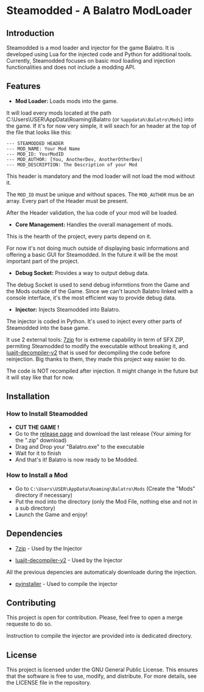 # Steamodded - A Balatro ModLoader

## Introduction

Steamodded is a mod loader and injector for the game Balatro. It is developed using Lua for the injected code and Python for additional tools. Currently, Steamodded focuses on basic mod loading and injection functionalities and does not include a modding API.


## Features

- **Mod Loader:** Loads mods into the game.

It will load every mods located at the path C:\Users\USER\AppData\Roaming\Balatro (or `%appdata%\Balatro\Mods`) into the game.
If it's for now very simple, it will seach for an header at the top of the file that looks like this:
```
--- STEAMODDED HEADER
--- MOD_NAME: Your Mod Name
--- MOD_ID: YourModID
--- MOD_AUTHOR: [You, AnotherDev, AnotherOtherDev]
--- MOD_DESCRIPTION: The Description of your Mod
```
    
This header is mandatory and the mod loader will not load the mod without it.

The `MOD_ID` must be unique and without spaces. The `MOD_AUTHOR` mus be an array. Every part of the Header must be present.

After the Header validation, the lua code of your mod will be loaded.

  
- **Core Management:** Handles the overall management of mods.

This is the hearth of the project, every parts depend on it.

For now it's not doing much outside of displaying basic informations and offering a basic GUI for Steamodded. In the future it will be the most important part of the project.


- **Debug Socket:** Provides a way to output debug data.

The debug Socket is used to send debug informtions from the Game and the Mods outside of the Game. Since we can't launch Balatro linked with a console interface, it's the most efficient way to provide debug data.

- **Injector:** Injects Steamodded into Balatro.

The injector is coded in Python. It's used to inject every other parts of Steamodded into the base game.

It use 2 external tools: [7zip](https://www.7-zip.org/) for is extreme capability in term of SFX ZIP, permiting Steamodded to modify the executable without breaking it, and [luajit-decompiler-v2](https://github.com/marsinator358/luajit-decompiler-v2) that is used for decompiling the code before reinjection. Big thanks to them, they made this project way easier to do.

The code is NOT recompiled after injection. It might change in the future but it will stay like that for now.


## Installation
### How to Install Steamodded
- **CUT THE GAME !**
- Go to the [release page](https://github.com/Steamopollys/steamodded/releases) and download the last release (Your aiming for the ".zip" download)
- Drag and Drop your "Balatro.exe" to the executable
- Wait for it to finish
- And that's it! Balatro is now ready to be Modded.

### How to Install a Mod
- Go to `C:\Users\USER\AppData\Roaming\Balatro\Mods` (Create the "Mods" directory if necessary)
- Put the mod into the directory (only the Mod File, nothing else and not in a sub directory)
- Launch the Game and enjoy!

## Dependencies
- [7zip](https://www.7-zip.org/) - Used by the Injector

- [luajit-decompiler-v2](https://github.com/marsinator358/luajit-decompiler-v2) - Used by the Injector

All the previous depencies are automaticaly downloade during the injection.

- [pyinstaller](https://pyinstaller.org/en/stable/) - Used to compile the injector

## Contributing
This project is open for contribution. Please, feel free to open a merge requeste to do so.

Instruction to compile the injector are provided into is dedicated directory.

## License

This project is licensed under the GNU General Public License. This ensures that the software is free to use, modify, and distribute. For more details, see the LICENSE file in the repository.
